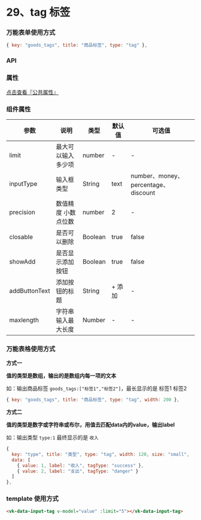 # 29、tag 标签

### 万能表单使用方式

```js
{ key: "goods_tags", title: "商品标签", type: "tag" },
```

### API

### 属性

[点击查看『公共属性』](https://vkdoc.fsq.pub/admin/components/0%E3%80%81public.html)

### 组件属性

| 参数             | 说明                           | 类型    | 默认值  | 可选值 |
|------------------|-------------------------------|---------|--------|-------|
| limit      | 最大可以输入多少项 | number  | - | - |
| inputType        | 输入框类型 | String  | text | number、money、percentage、discount |
| precision      | 数值精度 小数点位数 | number  | 2 | -  |
| closable      | 是否可以删除 | Boolean  | true | false  |
| showAdd      | 是否显示添加按钮 | Boolean  | true | false  |
| addButtonText      | 添加按钮的标题 | String  | + 添加 | -  |
| maxlength      | 字符串输入最大长度 | Number  | - | -  |

### 万能表格使用方式

**方式一**

**值的类型是数组，输出的是数组内每一项的文本**

如：输出商品标签 `goods_tags:["标签1","标签2"]`，最长显示的是 标签1 标签2

```js
{ key: "goods_tags", title: "商品标签", type: "tag", width: 200 },
```

**方式二**

**值的类型是数字或字符串或布尔，用值去匹配data内的value，输出label**


如：输出类型 `type:1` 最终显示的是 `收入`

```js
{
  key: "type", title: "类型", type: "tag", width: 120, size: "small",
  data: [
    { value: 1, label: "收入", tagType: "success" },
    { value: 2, label: "支出", tagType: "danger" }
  ]
},
```

### template 使用方式
```html
<vk-data-input-tag v-model="value" :limit="5"></vk-data-input-tag>
```
